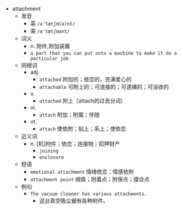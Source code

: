 - attachment
  - 发音
    - 英 `/ə'tætʃm(ə)nt/`
    - 美 `/ə'tætʃmənt/`
  - 词义
    - n. 附件,附加装置
    - `a part that you can put onto a machine to make it do a particular job`
  - 同根词
    - adj.
      - `attached` 附加的；依恋的，充满爱心的
      - `attachable` 可附上的；可连接的；可逮捕的；可没收的
    - v.
      - `attached` 附上（attach的过去分词）
    - vi.
      - `attach` 附加；附属；伴随
    - vt.
      - `attach` 使依附；贴上；系上；使依恋
  - 近义词
    - n. [机]附件；依恋；连接物；扣押财产
      - `joining`
      - `enclosure`
  - 短语
    - `emotional attachment` 情绪依恋；情感依附 
    - `attachment point` 阀值；附着点；附保点；接合点 
  - 例句
    - `The vacuum cleaner has various attachments.`
      - 这台真空吸尘器有各种附件。

